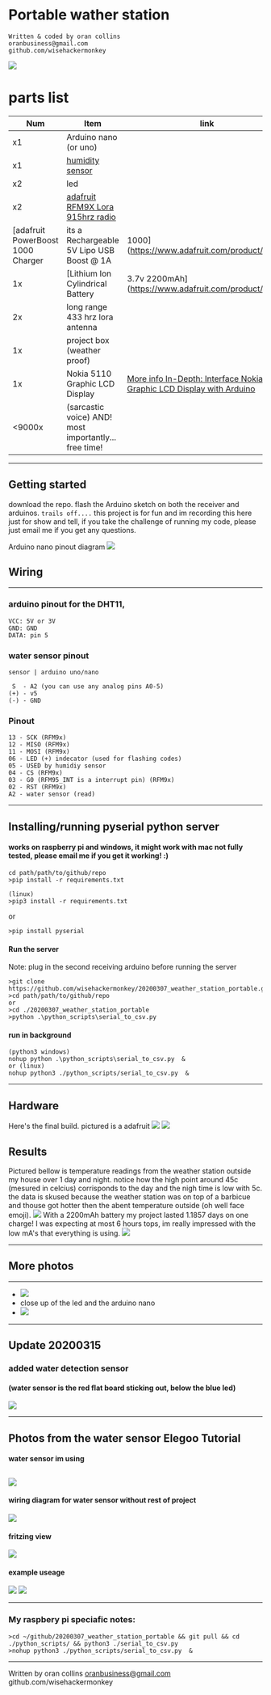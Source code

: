 # Portable wather station
```text
Written & coded by oran collins
oranbusiness@gmail.com
github.com/wisehackermonkey
```
![](photos/20200309_weather_station_project_box.jpg)

# parts list
| Num | Item | link |
|---|---|--|
| x1 | Arduino nano (or uno)  |
| x1 | [humidity sensor ](https://www.amazon.com/Temperature-Humidity-Digital-3-3V-5V-Raspberry/dp/B07WT2HJ4F/ref=sr_1_2?keywords=dh11+humidity+sensor&qid=1583824327&sr=8-2) |
| x2 | led |
| x2 | [adafruit RFM9X Lora 915hrz radio](https://www.adafruit.com/product/3072)  |
| [adafruit PowerBoost 1000 Charger | its a Rechargeable 5V Lipo USB Boost @ 1A | 1000](https://www.adafruit.com/product/2465) |
| 1x | [Lithium Ion Cylindrical Battery | 3.7v 2200mAh](https://www.adafruit.com/product/1781) |
| 2x | long range 433 hrz lora antenna  |
| 1x | project box (weather proof) |
| 1x |  Nokia 5110 Graphic LCD Display | [More info In-Depth: Interface Nokia 5110 Graphic LCD Display with Arduino](https://lastminuteengineers.com/nokia-5110-lcd-arduino-tutorial/)
| <9000x | (sarcastic voice)  AND! most importantly... free time!   |

----
## Getting started 
download the repo. 
flash the Arduino sketch on both the receiver and arduinos. 
`trails off....` this  project is for fun and im recording this here just for show and tell, if you take the challenge of running my code, please just email me if you get any questions.

<!-- - read from humidity sensor > save to sd card -->
<!-- 
Setting up adafruit feather [not no longer used in project!]
(add to arduino's package manager)
https://adafruit.github.io/arduino-board-index/package_adafruit_index.json -->

<!-- 
how to use sd card with adafruit adalogger
https://learn.adafruit.com/adafruit-feather-m0-adalogger/using-the-sd-card?embeds=allow -->

Arduino nano pinout diagram
![](photos/arduino_nano_pinout_diagram.png)
## Wiring
----------------------------
### arduino pinout for the DHT11,

```
VCC: 5V or 3V
GND: GND
DATA: pin 5
```
 

### water sensor pinout
```
sensor | arduino uno/nano

 S  - A2 (you can use any analog pins A0-5)
(+) - v5
(-) - GND
```
 

### Pinout
```
13 - SCK (RFM9x)
12 - MISO (RFM9x)
11 - MOSI (RFM9x)
06 - LED (+) indecator (used for flashing codes)
05 - USED by humidiy sensor
04 - CS (RFM9x)
03 - G0 (RFM95_INT is a interrupt pin) (RFM9x)
02 - RST (RFM9x)
A2 - water sensor (read)
```
----------------------------
## Installing/running pyserial python server
#### works on raspberry pi and windows, it might work with mac not fully tested, please email me if  you get it working! :)

```
cd path/path/to/github/repo
>pip install -r requirements.txt

(linux)
>pip3 install -r requirements.txt
```
or 
```
>pip install pyserial
```

#### Run the server
Note: plug in the second receiving arduino before running the server
```
>git clone https://github.com/wisehackermonkey/20200307_weather_station_portable.git
>cd path/path/to/github/repo
or
>cd ./20200307_weather_station_portable
>python .\python_scripts\serial_to_csv.py 
```

#### run in background
```
(python3 windows)
nohup python .\python_scripts\serial_to_csv.py  &
or (linux)
nohup python3 ./python_scripts/serial_to_csv.py  &

```

----------------------------

## Hardware
Here's the final build.
pictured is a adafruit
![](photos/20200309_weather_station_project_box.jpg)
![](photos/20200309_recieving_antena.jpg)

## Results
Pictured bellow is temperature readings from the weather station outside my house over 1 day and night. notice how the high point around 45c (mesured in celcius) corrisponds to the day and the nigh time is low with 5c. the data is skused because the weather station was on top of a barbicue and thouse got hotter then the abent temperature outside (oh well face emoji). 
![](photos/ploted_temperature_point_from_weather_station_20200308-09.jpg)
With a 2200mAh battery my project lasted 1.1857 days on one charge! I was expecting at most 6 hours tops, im really impressed with the low mA's that everything is using.
![](photos/battery_total_running_length_calculations.jpg)

-----
## More photos
-----

- ![](photos/20200309_overview.jpg)
- close up of the led and the arduino nano
- ![](photos/20200309_closeup.jpg)
----------------------------
## Update 20200315
### added water detection sensor
#### (water sensor is the red flat board sticking out, below the blue led)
![](photos/water_sensor_v6.jpg)

--------------
## Photos from the water sensor Elegoo Tutorial
#### water sensor im using

![](photos/water_sensor_v1.jpg)
----------------------------

#### wiring diagram for water sensor without rest of project
![](photos/water_sensor_v2.jpg)
#### fritzing view
![](photos/water_sensor_v3.jpg)

#### example useage
![](photos/water_sensor_v4.jpg)
![](photos/water_sensor_v5.jpg)

----------------------------

### My raspbery pi speciafic notes:
```
>cd ~/github/20200307_weather_station_portable && git pull && cd ./python_scripts/ && python3 ./serial_to_csv.py
>nohup python3 ./python_scripts/serial_to_csv.py  &
```
----------------------------
Written by oran collins
oranbusiness@gmail.com
github.com/wisehackermonkey
